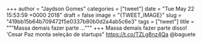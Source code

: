 
+++
author = "Jaydson Gomes"
categories = ["tweet"]
date = "Tue May 22 15:53:59 +0000 2018"
draft = false
image = "{TWEET_IMAGE}"
slug = "419bb15b64b709472f5e0337b80b0d2a4ab5c6e3"
tags = ["tweet"]
title = """Massa demais fazer parte ..."""
+++
Massa demais fazer parte disso! 'Cesar Paz monta seleção de startups" https://t.co/TZLg8nz4Qa @baguete
